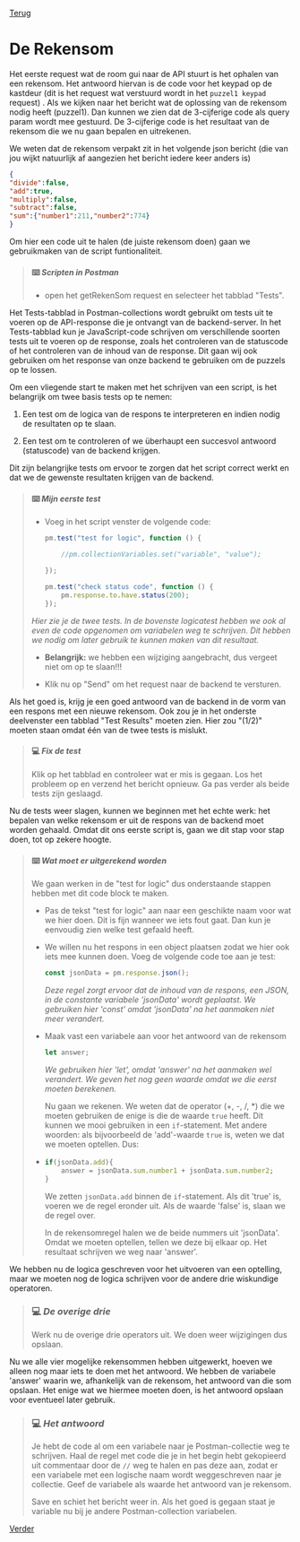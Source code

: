[Terug](01.%20intro.md)

# De Rekensom

Het eerste request wat de room gui naar de API stuurt is het ophalen van een rekensom. Het antwoord hiervan is de code voor het keypad op de kastdeur (dit is het request wat verstuurd wordt in het `puzzel1 keypad` request) . Als we kijken naar het bericht wat de oplossing van de rekensom nodig heeft (puzzel1). Dan kunnen we zien dat de 3-cijferige code als query param wordt mee gestuurd. De 3-cijferige code is het resultaat van de rekensom die we nu gaan bepalen en uitrekenen.

We weten dat de rekensom verpakt zit in het volgende json bericht  (die van jou wijkt natuurlijk af aangezien het bericht iedere keer anders is)

```json
{
"divide":false,
"add":true,
"multiply":false,
"subtract":false,
"sum":{"number1":211,"number2":774}
}
```

Om hier een code uit te halen (de juiste rekensom doen) gaan we gebruikmaken van de script funtionaliteit.

> #### :keyboard: ***Scripten in Postman***
> 
> - open het getRekenSom request en selecteer het tabblad "Tests".

Het Tests-tabblad in Postman-collections wordt gebruikt om tests uit te voeren op de API-response die je ontvangt van de backend-server. In het Tests-tabblad kun je JavaScript-code schrijven om verschillende soorten tests uit te voeren op de response, zoals het controleren van de statuscode of het controleren van de inhoud van de response. Dit gaan wij ook gebruiken om het response  van onze backend te gebruiken om de puzzels op te lossen. 

Om een vliegende start te maken met het schrijven van een script, is het belangrijk om twee basis tests op te nemen:

1. Een test om de logica van de respons te interpreteren en indien nodig de resultaten op te slaan.

2. Een test om te controleren of we überhaupt een succesvol antwoord (statuscode) van de backend krijgen.

Dit zijn belangrijke tests om ervoor te zorgen dat het script correct werkt en dat we de gewenste resultaten krijgen van de backend.

> #### :keyboard: ***Mijn eerste test***
> 
> - Voeg in het script venster de volgende code:
>   
>   ```javascript
>   pm.test("test for logic", function () {
>   
>       //pm.collectionVariables.set("variable", "value");
>   
>   });
>   
>   pm.test("check status code", function () {
>       pm.response.to.have.status(200);
>   });
>   ```
> 
> *Hier zie je de twee tests. In de bovenste logicatest hebben we ook al even de code opgenomen om variabelen weg te schrijven. Dit hebben we nodig om later gebruik te kunnen maken van dit resultaat.*
> 
> - **Belangrijk:** we hebben een wijziging aangebracht, dus vergeet niet om op te slaan!!!
> 
> - Klik nu op "Send" om het request naar de backend te versturen.

Als het goed is, krijg je een goed antwoord van de backend in de vorm van een respons met een nieuwe rekensom. Ook zou je in het onderste deelvenster een tabblad "Test Results" moeten zien. Hier zou "(1/2)" moeten staan omdat één van de twee tests is mislukt.

> #### :computer: ***Fix de test***
> 
> Klik op het tabblad en controleer wat er mis is gegaan. Los het probleem op en verzend het bericht opnieuw. Ga pas verder als beide tests zijn geslaagd.

Nu de tests weer slagen, kunnen we beginnen met het echte werk: het bepalen van welke rekensom er uit de respons van de backend moet worden gehaald. Omdat dit ons eerste script is, gaan we dit stap voor stap doen, tot op zekere hoogte.

> #### :keyboard: ***Wat moet er uitgerekend worden***
> 
> We gaan werken in de "test for logic" dus onderstaande stappen hebben met dit code block te maken.
> 
> - Pas de tekst "test for logic" aan naar een geschikte naam voor wat we hier doen. Dit is fijn wanneer we iets fout gaat. Dan kun je eenvoudig zien welke test gefaald heeft.
> 
> - We willen nu het respons in een object plaatsen zodat we hier ook iets mee kunnen doen. Voeg de volgende code toe aan je test:
>   
>   ```javascript
>   const jsonData = pm.response.json();
>   ```
>   
>   *Deze regel zorgt ervoor dat de inhoud van de respons, een JSON, in de constante variabele 'jsonData' wordt geplaatst. We gebruiken hier 'const' omdat 'jsonData' na het aanmaken niet meer verandert.*
> 
> - Maak vast een variabele aan voor het antwoord van de rekensom
>   
>   ```javascript
>   let answer;
>   ```
>   
>   *We gebruiken hier 'let', omdat 'answer' na het aanmaken wel verandert. We geven het nog geen waarde omdat we die eerst moeten berekenen.*
>   
>   Nu gaan we rekenen. We weten dat de operator (+, -, /, *) die we moeten gebruiken de enige is die de waarde `true` heeft. Dit kunnen we mooi gebruiken in een `if`-statement. Met andere woorden: als bijvoorbeeld de 'add'-waarde `true` is, weten we dat we moeten optellen. Dus:
> 
> - ```javascript
>   if(jsonData.add){
>       answer = jsonData.sum.number1 + jsonData.sum.number2;
>   }
>   ```
>   
>   We zetten `jsonData.add` binnen de `if`-statement. Als dit 'true' is, voeren we de regel eronder uit. Als de waarde 'false' is, slaan we de regel over.
>   
>   In de rekensomregel halen we de beide nummers uit 'jsonData'. Omdat we moeten optellen, tellen we deze bij elkaar op. Het resultaat schrijven we weg naar 'answer'.

We hebben nu de logica geschreven voor het uitvoeren van een optelling, maar we moeten nog de logica schrijven voor de andere drie wiskundige operatoren.

> ### :computer: ***De overige drie***
> 
> Werk nu de overige drie operators uit. We doen weer wijzigingen dus opslaan.

Nu we alle vier mogelijke rekensommen hebben uitgewerkt, hoeven we alleen nog maar iets te doen met het antwoord. We hebben de variabele 'answer' waarin we, afhankelijk van de rekensom, het antwoord van die som opslaan. Het enige wat we hiermee moeten doen, is het antwoord opslaan voor eventueel later gebruik.

> ### :computer: ***Het antwoord***
> 
> Je hebt de code al om een variabele naar je Postman-collectie weg te schrijven. Haal de regel met code die je in het begin hebt gekopieerd uit commentaar door de `//` weg te halen en pas deze aan, zodat er een variabele met een logische naam wordt weggeschreven naar je collectie. Geef de variabele als waarde het antwoord van je rekensom.
> 
> Save en schiet het bericht weer in. Als het goed is gegaan staat je variable nu bij je andere Postman-collection variabelen.

[Verder](03.%20getTowerOrder.md)
